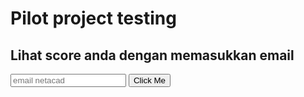 

# Pilot project testing

## Lihat score anda dengan memasukkan email
<input type="email" id="email" name="emails" placeholder="email netacad">
<button onclick="onClick()">Click Me</button>
<pre>
<div id="result" style="display:none;">

</div>
</pre>

<script type="text/javascript" src="p1_pilot.json"></script>

<script>
function onClick() {
    var x = document.getElementById("result");    
    var email = document.getElementById("email").value;
    var notexist = typeof obj[email]=== "undefined";
    if (notexist){
       x.innerHTML='Email ID Tidak ditemukan';
    } 
    else{
        var fscore = 'Final Score: ' + obj[email]["score"]+"\n\n";
        var itemout = 'Items test cases: \n';
        var o = obj[email]["out"];
        var zip = o.map(function(e, i) {
              return [e, obj[email]["scores"][i]];
         });
    
        for(i in zip){
            itemout += i[0]+'\nscore: '+i[1]+'\n\n';
        }
    
        x.innerHTML=fscore+itemout;           
    }
    x.style.display = "block"; 
}
</script>

